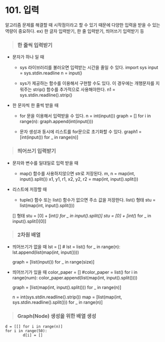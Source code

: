 # 101. 입력
알고리즘 문제를 해결할 때 시작점이라고 할 수 있기 때문에 다양한 입력을 받을 수 있는 역량이 중요하다.
ex) 한 글자 입력받기, 한 줄 입력받기, 띄어쓰기 입력받기 등

> ### 한 줄씩 입력받기
* 문자가 하나 일 때
    - sys 라이브러리를 불러오면 입력받는 시간을 줄일 수 있다.
    import sys
    input = sys.stdin.readline
    n = input()

    - sys가 제공하는 함수를 이용해서 구현할 수도 있다. 이 경우에는 개행문자를 지워주는 strip() 함수를 추가적으로 사용해야한다.
    n1 = sys.stdin.readline().strip()

* 한 문자씩 한 줄씩 받을 때
    - for 문을 이용해서 입력받을 수 있다.
    n = int(input())
    graph = []
    for i in range(n):
        graph.append(int(input()))

    - 문자 생성과 동시에 리스트를 for문으로 초기화할 수 있다.
    graph1 = [int(input()) for _ in range(n)]

> ### 띄어쓰기 입력받기
* 문자와 변수를 일대일로 입력 받을 때
    - map() 함수를 사용하지않으면 str로 저장된다.
	m, n = map(int, input().split())
	x1, y1, r1, x2, y2, r2 = map(int, input().split())

* 리스트에 저장할 때
    - tuple() 함수 또는 list() 함수가 없으면 주소 값을 저장한다.
    list() 형태
	stu = list(map(int, input().split()))

    [] 형태
	stu = [0] + [int(_) for _ in input().split()]
	stu = [0] + [int(_) for _ in input().split()[0]]

> ### 2차원 배열
* 띄어쓰기가 없을 때
	lst = [] # lst = list()
	for _ in range(n):
	    lst.append(list(map(int, input())))

	graph = [list(input()) for _ in range(size)]

* 띄어쓰기가 있을 때
	color_paper = [] #color_paper = list()
	for i in range(num):
	    color_paper.append(list(map(int, input().split())))

	graph = [list(map(int, input().split())) for _ in range(n)]

	n = int(sys.stdin.readline().strip())
	map = [list(map(int, sys.stdin.readline().split())) for _ in range(n)]

> ### Graph(Node) 생성을 위한 배열 생성
	d = [[] for i in range(n)]
	for i in range(50):
    	    d[i] = []